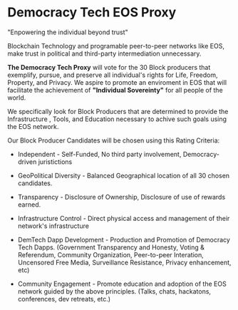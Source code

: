 # Democracy Tech EOS Proxy
"Enpowering the individual beyond trust"

Blockchain Technology and programable peer-to-peer networks like EOS, make trust in political and third-party intermediation unnecessary.

**The Democracy Tech Proxy**  will vote for the 30 Block producers that exemplify, pursue, and preserve all individual's rights for Life, Freedom, Property, and Privacy.
We aspire to promote an enviroment in EOS that will facilitate the achievement of **"Individual Sovereinty"** for all people of the world.

We specifically look for Block Producers that are determined to provide the Infrastructure , Tools, and Education necessary to achive such goals using the EOS network.

Our Block Producer Candidates will be chosen using this Rating Criteria:

- Independent -
	Self-Funded, No third party involvement, Democracy-driven juristictions

- GeoPolitical Diversity -
	Balanced Geographical location of all 30 chosen candidates.

- Transparency - 
	Disclosure of Ownership, Disclosure of use of rewards earned.

- Infrastructure Control - 
	Direct physical access and management of their network's infrastructure 
	
- DemTech Dapp Development - 
	Production and Promotion of Democracy Tech Dapps. 
	(Government Transparency and Honesty, Voting & Referendum, Community Organization, Peer-to-peer Interation, Uncensored Free Media, Surveillance Resistance, Privacy enhancement, etc)     

- Community Engagement - 
	Promote education and adoption of the EOS network guided by the above principles. (Talks, chats, hackatons, conferences, 	dev retreats, etc.)
	
